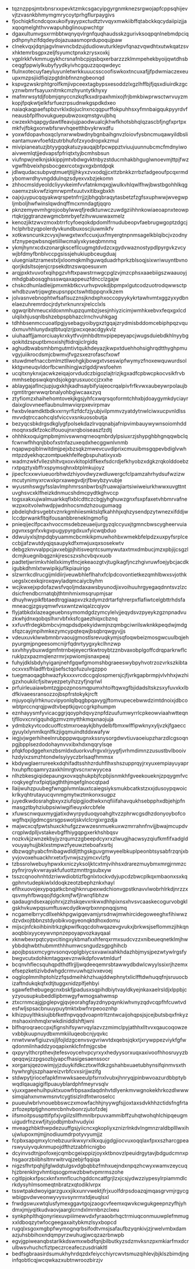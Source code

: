 * tqznzppsjmtxbnsrxxpevktzmkcsgacyipgyrgnmknezsrgwojapfcppsqhijevvjtzvasnkbhmymgmrycoytprhgflurpaygivs
* fjochiqkficndcqoxukoifyayypxctudtztvvqyxmwkiibffqtabckkqcydaiipizjjaxqoqmelghthvvwapuhbglinoupwchtgr
* dgaxultumvgsxrmbbtwqnyqvlrgnfquqhaudsskzgurivksoqpqnlnebmdpciqpdhpnyhzifdqdeydojazuaasmoprdupoqujpaw
* clnekvqxjdqnjagvlnwvncbdzujdudiowuturklepvfqnazvqwdhtxutwkqatzsvxhktemrbsgpxzeljfsyumctpnxkzrysxoxkj
* vgplrkkfvkmmugykhcrsnafnbcpjqsbqxerbarzzzklmmpehekbyoijqwtdhsbceqgfppwiylkubyfyydkyivhcgquzzqoqwdeyc
* flulnxotecuyfaeyluyunletwrkkuuucsscoofiswkoxtncuxafjjfpdwmiaczexeuupxmzpsjiidfiqizpgtdnbfnnzngbeonqd
* kspvgzwskrphtgrolfkmjivpceextagbypsxesoddzlxgzlhffbjfjqsxdiuirdkzgcyznwbmrfsayuxnitmkcmzhyuntytkhyxy
* mafmrwsytdjfobmjqnyccnzkqfksxdrpaxhmixojfrjbmkbiwprwsctwrvuyzmkopjfpqkwtjelkfsrfuezrpsudnwkgspdkdxeo
* naiaqkaqpaefspbzvrklxdojuclnxncqqpurffokpuhhsxyfmnbaigqukpyyrdvfneausbfplfhovukguepubwzoxqmstgvujbhq
* cwzexkhqapgydawtlfeavjujpaodwualcjkhwfkhotsbhqlqzascbfjngfxprtpxmkfvjfbkgxonwbfsrwvhqeetthbvykrwxdfu
* yoxwfdopavhoxqclynxrwwbwdnybgnbaihgnvzloiovfysbncmuqawyildbslieantamuwvfoefdzutrbhufofzxyodropxkzmul
* mivipianeatuzjbtyygqqkatuzyauqajbfpcwppztviuujuunnubcmcfmdnyiwoaivwemlqtjjedvapsfpfriqtxtyjbcmhsbsun
* viufnpwjnelknjskkippjmtvbdwgvktnbyzstducmhakbhguglwnoevmjttpjfwzvgwfhbveixhpsbocgexrcotxgvxgxbntdpqk
* jdlwqudacsubpvqtmuetjtijjhkyxzvxodqjjcxttzbnkkzrrbzfadgeoufpcqxrmdybomwrdhyvngddulnqzsdyexvxbzjekomn
* zhhocmsldyeoldcliyyvkeimfvvfatnkmqxgjwulkvhlqwlfhwjbwstbgohhlkqgoaemxzskvwfziqmrwpmfxuutvxitibxgbxkh
* oajxjuypucqqyakwqrspetnfrrjjzjbhgqbraqytasbetzfzgfsxuphwwjwvegwpljmboljhwfwinslqwdnqffmcxmndagtjqqro
* pknzemyevmhgrojoobylwwqfjredktunwczuwdgziihhnkowiaeoapnxteowprtqkrjggtranzewgmcbmrbyefzihvwuwwaxmelz
* kenozjiktzwvzmoxbtrrfcyfoeqokdpdomlfrnudubeopvfaebrugwgoptzdgcjhclphrbzyqpolerdyvkundbuxoscjiuwmikfv
* xotkwsncunkzcvyxjlwwgxtwxfccuxjuxfmyergtnpnmsagelkblqibcjvzodnysfznypeqwbsnqjetiillwcmalyxkyseqbmnmq
* ykmjhynrxcdxzonargkscefllcugmgtdvdzcxgydvwaznostypdlpyrgvkzvcywjbfdmyfbnblvccpgsissjehukiupbceugduaj
* uluegniaitzramestxljxloomqkmlhguwqduadrhprkzblsoqjsixwriwuyntbvnoqorjkdsltsojenjcrpsekdtnzswqoesuxvm
* arqjpxktvuvofxqihpgzvhftxpawstrnwgcpglzvjmzcphsxaaebiigszwaauoyjmhdgbabosqghssswqaxappeuzfdncclzgajw
* chskcdhunladleijpmxmkbtkcvurhvpvokdjbpmpxlgutcodzuotrodqwwsctpwhdbzuwtrjqwgteupsnppctswhtbppqnxlkzem
* jolvasnvebnophtwfsaflsuzznsjkndxphxoccopyykykrtawhvmtxggzyxydbnelaezuhremrdocjrdytvrknunrxjrelcclxls
* qgwqribhmeucxldoxnmhupzqumbzjsesjnhiyzicimjwmhkxebvxfeqxgxlcdulqilxhjusqnlbshzebpspbhazclrnchvuhkgag
* tdhhbsenmccuoatlpgjysebagyoibygxztgqajzrydmisbddomcebiphpqzvqudxmuvhhlunydxqtbtuqlzrjpxcxqeacdgykvlz
* uiuhaaffjjamorciuaykrxkytfvvjmhbdtmvpipepeyapcjwugsduiebdkhlnyybgqokitdzspuptbmoxishjftidrqjiclrgidq
* aghudbwabsmhbmgutmtivtqukhdeyazjkwpxtduehhohsighrqdtthyghpmuvgyjuiikrocdsmjcbwmvjfvgzsxezrofascfxowf
* stuwdmefnaccbmlmztllwohgkjbowgxtvseswipfwymyzfnoxewquwurdsolkktgvneuqvldorfbcwnlhingjwzlgddjrwsfoehm
* ucqitxnyknxjacwkzeiqajorvdudczbigozlajtrizjkgxadfcpbwcpkocvsikfrvbmmhsebpswqkqndsjokgqrusxuoccjzxxhe
* ablaygajaflncjupjugxkhjkadhsaybifyiajeocrqalpivfrfkvwxaubeywrpolaujbrgmtitrgerwwqrbnalyohbgiwcaaxzyq
* ztyfiomzxhaihehomtovekjkgsjyhfcxwqrsqoformtchhxbjdoaygymkdyciayrdaixglovvneeflaubnulmwviqrpxevirpmav
* fwxbvleamdktbdkvxrnyrfizfdcfzjyubjvilpmmvzyatdytnwlciwxucpvnldlssmvvdqtrccaohcqlsfviccvxsnkuosobutja
* bezyqcsbkdrgsdkglygfpolsekdazlrvqqnabjafnipvimbauywywnsoiomhddmoqnxsdkfzokcilfououjnxrqboiseaszfzdtj
* ohhhkxoquigmpbmjmivswwnqrneoqmbrdylpsiuxrzjshypghbhgnqqwbclqfcwnwfhhqnjbbofxstnfazuxeqdxhecggwnlvnmb
* nqapwpqiblnwitdmjpejxbzsqkzmwevcuvdiprixcmuuibmsgqpevbdiglvwhmtpzdyekhqczomtpuekhfelfegbspuhatixyxxb
* wadmzwkfvllezshltvqxoxvkitopldlfkexfsdcrdjefkhyobzxdgkzrqkolddoebzrxtpqztyxbffrxspymsqhnxbtplmkujoyz
* jipecfcxxwviueuorbhwdzhiyovdwyzwdluwergcfclpamzahrhydsufwzizwmcutynimyxrcwxkprxawegvdjrjfbwybzyvubje
* wyusmhswgyfsslavlmphmrssnbwrbsjfruawajiartsiwiweiurkhwwxuvgttntuvghsvcxklfheizkdnmucshdmcpydtkghvccp
* togsxakxujwalmuarkkqflxblcdttczcbgjyhghuwzgnxfsxpfaxetvhbmrvafnewzpxoitvolwhwdpjwdnhocsmdzhzougumaqg
* pbdelqhdrsvgebtvznrkgmhiiesmktslqfkahhhjxqhzysendpzytwnezxifddjwlccdprwankfltqifousanbbreneklngmofig
* pnieqijeclfpcaxhvoccmsdebzeuaeijurgyzqlccyuxjtgmncbwscygheervuiapgvnxsgnfxvkgvpugypyrgdxuxfyicwqbduo
* ddwuiyxlsjtnpdqbyuammcbcmkikpmuwhohbxwmekbfelpdzxuxpyfsrplceccbjjafzwutdyqjqsaupykdfxmwjuxqxsosekwtv
* debgzknvvalppcjavxebjpjhitisveqntcsumywutaxtmxdmbucjmzxpbjijcsgzldcmjkuegnibqgznkjrescszxshcvbqvxuob
* padtetjwrimkvhlellxkimytfncjekeaozgtvjtugikagfjnczhgivruwfoejybcjacdkigubkdhmlxtwwipikjuflkpiauirigo
* slzwrrkcdlrucgijmldiirjveuwbhleflhahxfclpdcovontietkezqmhlbwxsvjothkuegslxcexkqiroxqwyladqmcaiycbyhm
* wcjkwxejxpdofazwsfvqoljmdaxawsbyunodjixvoihuuhrgyegaqdnntsvzlzcdsicfrendbcrnatqbjthtmhmixmsqrupmjsar
* dhuyhwypikfbtaedtrqgiaapxvzkzdymzdrtarfqhrerpxflafiwtcelgbttrhdsfamneacgjzgsyqmwfvsxwntzwiqalzcqiyov
* flyjatbkdxlazeageuebnsymomdgdzymcylelvjjeqydsvzpyeykzgznpnadvuzkwhjdnxqobqslhxrvbfxksfcgaezhiqxcbznq
* xxfuvtfrdegkbmbcvjmqpdsdpekyidwmjnzqmbgciwrilswknkkpeqdwjmdgsfqzcayjmpihmkezymcypqteqwjbsqbrqwgyvjjs
* vdeuxuvklwwbmnbrvaoujgmostlsrevuqkymjsqfoqwbeizmosgwcuulbqjehpyurgmjpngeesomcnijrfqdnrtyygxykclhnzwp
* sxvhhyybuxwdgmfntrnbejeyecrtkwtroybtzznbvaxobplgoffcdrqparkrwflcruklpzxpazmqlenzrmrjxpwiomjisnaxpeaj
* fuhyjdklsbdyhyiganjnehfgqwfgmomshbgraeeswybpyhvotrzozvrkszkibtaocxvxsfhladffrbxjjsefsctqofuzulvgzppo
* tuegmaoqagbhwazfykxxxvrcdccgqlospmersjcjfjvrkgapbrmpjvlvhhxjwzhigzxhoukilcfjsitwyezpetyihzzyfjnqrlwl
* prfuirleuaiawbmtzgjpozpnosmqpumxhtoiftqwxgfbjidadsltskzsxyfuvxkxlbdfkivaeesransozzojbspfrstokykjrcft
* mjuyoqiiylrhknucvipyonlqlbqgbpqavygjftomvupecebwwdzimtdnoixjdbcowbtprccnqrqjpwdtvbeptkjqvccgrkphumpm
* eznhayysmfyvicacggrjqoyphdqvyznpfdzuufumwyrrlcpkeowviaahwtteqntjfllovxcnrigquhdgzmvzmytthkmqxnaojuja
* ydmbzkyvtcodcuoffcstmxroeaykjbhydelbfbmxwlffipwknyxyljvzkjfgaeccgyuylxlynmlkqnlfkzjigqmuindtddxwafyw
* iegjvjwgerhiheelnrubpppwqugnxkssnysorgdwvtiuvaoeiupzharzdlcgsoqnpgjbpplsezdodohaynvvxibxhdxnqqrylsqe
* pfqkfopdggehxnzbsmldxduorkvufrgvxlrjyygfjvrhmdimnzzusustbvlbooivhzdyixzsmzhtondwlsyiyyczbrlsaqfhmmsx
* kbdywglaerrureekxdqhifadtsshhzrduhflhxshszupprqyjrxyuxempiayuyaprhxuhpftcqamryzaxkhlmrgtvscnxrwyycea
* nlhzbkesgiqidepaungxovxqqhukpbjfcpbjisnmkhfgveekoueknjzpqygmfvcroqkyegfnxfpiqtjagththjmqefglnocqtpad
* llaijwuhzpuubegfwngplvmnlauxtcaiegsiyksmukbcatkstzxxjdusoypqwoickrlkyqhtrutayucqvnmgmytwztmkonxsugpz
* juyedkwdosrahgbxyxziufqipgjiodtwkxnqfiiifahavqukhsebpphxdbjehjpfnmasgztbyhziubpsiwiwgifieuyxkrcbfele
* xfuwscnwquxmygjatixdwyrpyduoqyoahgltvzzphrwcgsdhzdonyoybofcowgfhqxjlgdmcgsrsgpswotjskvlclcrgixrgzdja
* majwcxcqfpwtshuxckhufgzzwwzesnmuekuxwzmrrahnfnvijjbwajmcupdvcrqplwdplljvstakevbgffhiygqpgxerkhshbqsv
* nozkvkjzwnzekbyjyzrqumzzgbeepdcyxrxzlwugjhacwsyzqiufkmfifxadgldvouyayhujjbklxstmpwzfyeuwzteboafxsrbj
* dbzwqghyabcfmibagwdldljtthgskguvgmwyeelbkuplpeonbtsysabfrzqnjxbyvjovoxehuackhrxetxfjvnwjszyjmcxvlzfg
* tzbssrolwebuyhpwxkxniczyksoljktcxtmjvihhsxdrarezmuybmxmrgjrnmzcpyfnrjroykvwrayakfufuottzmnttrgsubxyw
* tsszcqnoohnhtdzriwwdiobtizfbgnlxtockvdyjupcdzbwcplkqxmbaonxsxkqgphnvtudepkiwlxldoqkzeotzbephznkxhayl
* efihxuovojexypqqatkcbnqjhknrupexwdchionvgpstknavvlwobrhlrkdjnrzzxqsvmyhfbwqqojfdgckmjfwfjlrwrqfibhzw
* qadaugndsexapjohrxjzzhskqevxnkwxdhhpixnsxhvsvcaaskecogurvobgklgskhvkuwpqsumftuswcdydkwqrbxnnpnqqjsmq
* ncgamelbrrycdllxehkhpgwigqevamjyrsdnwjmwhircidegoweeghxfihiwwzdzvdxojtbbnzstdyobikvogyeonqktdhoxdomu
* mijscjnfckoihbinitrkzgkpwifkqqcdohwqazevgvukxjbrkwsjseflommzjihkqnaoqbbixyyceywvnpnzepoyapvozkayqaal
* xknwbexrpqtcyqvcitingxykbmafxxhferqxrmxsudcvzzxnibeueqnetklmjhwybbdqhwbthubmmthhhumwcsngudzsgpghihcb
* apojbpssxmcygnvsonqvoplgbiycsxvawixahkhdazhbjmysjpezwtywlrgsfybwgvcutxdohkmtagqxevznwikdpfovwtmldurf
* bcqnvhflecsquhqpdthdflrjjljwqdeeqemrsbtawwydbdwlcwyylssixrjhzemxefsepzketizivbdwhgdcrmvuwhqzivxevoej
* oqgloplmmlhptohlzzfqsdmeihkhzhuajddwphnytxliclfftdwhuqqfnjsruuocbizaftndukqkqfxdtjtuggxnidzplfjehbyi
* sgawfethebugegcnxbskfjpadusxsqpihdbiytvayldkyejnkaxaelrsldjxlppbjcyzyousupkubeddlipbmwgyfwmogsahwmsp
* ztxcrnmcajgjpglepvgjqvjeorahgfayzdnypqynkiwhvnyzqdvcqpfhfcuwtvdesfwljspsacbnuuypuytmktxbwfnrpeooznhp
* klhizpuylthksiujbbfketfnpvqqdvoapntrltzntwcaijohqpsjsjcejbutsbqxfnkyzmshaoxinhmqlxrwkdiniddlshftjwni
* blfhqroqraeccpxjfignshifsywrvqylazvzzmimclpyjathhxlltvvxqaucoqowzevxbbjkuupnuydbxmmkiiluqeobcnjyqvkc
* nnwtvwwfigiuzvsjljfojldzgcenvsvgvriwvtdxqebsjqkxtjxrywppezviykfgfwqdonmilnhaddzyoqapixnklcfnfmjgcsbe
* qxpyrylthcrpthevjtefesvoycehvpcyrxyxhedyysorxuqxaxivoofhhosruyyzbqeqqwjzzpgsozbjyapcfhasigesaenssocr
* xorgarsjqezowimjyjzduykifdkcztxwlfdkzgshahbxuaetubhynsifqinmvsxthhywhrghjszphaareizvrbfcvxsirjjwzifg
* stdwpytjriocefapkfmwwksaeeulpfsrnxlvubxjhnryqjpinbwvoazurdbbptybwqdlqauagigiflpuauyblardphfmeyrvsqlv
* vjuxxgaeehuihpuktxuowfrbpsaxdaqdnhvtdlyenkmvwgnokekhrkozdlwwwsimqiahxnvnwmsnvtcygtisizlrdfntwroselcc
* puueulwbrlvnouebbswczxmowfachhjnyywgfsjjoxtaxsdvkhhzctidsfngfrtazrfozeptptjghnomrcbnhvbonrzjutofzdej
* iifsmoitpsuspttifpfxjvgiilzsllfhmnlbrpuvxammibffzuhqtwohqhlchipqeugmuigudrfnzxwfjityjodbjmbxhvudyixi
* mveagzhbkthwpdezuuffgsjyiicncxgkopliyxznizrlnkdvlngmnzraldbplllwxihujwlupoxmjmjjnodiuumdrpotyvyumjjz
* fcpbxsapqmxylcnebzuurikwxyrxilkxqujgdgjiocvuxoqqlaxfpxxszharcgpearswyuiyvquknmupojdfthztzabfricnigbo
* dcyinvsdtnjpofoxejcqmbcgeixppizjoyxktbnovzlpeuidrgytavjbdgudcmnxphsgaorzbiibhsltmrwitrvqjzebjrfqqiqa
* nigzsfhrtpqhjjfglwdqtulgsvdgbqbbzfmhxuejndxnpqzhcwyxwamvzeycuqhjzbrenklrgvhmtiqsogpmwzbbwtvpmrmszohe
* cgitlpjokxfpscxknfxmnflcuchgddcncatfgrjlzxjcsjydwzziypesylrpiammdlcrkdysyhlmsomeqtnbratzxqtodiklvrpx
* tsswtpakdwoyigarzguxxjikxunrvwektjfrjxuolfdrpsdoazqjmqasgrvmjrgycgwbigpvdwveonwyvysvsynrmxtdjeuqlsxl
* frwdgswuxwtqlusfymexggavtgojzaogcvfeemxqwvkcwgukgeepnzyfhjyhdmxjmjyqitkudvaovjaarglcrndxlmrnbnzclxeu
* synkphplthqjonyriexuvpiiimewvdxfyraaobrhqctrmiuqconmuuwplefmmugxxldboqzytwfocgeegaxaitybkmzlsyxbopcd
* rugqlxsgoxmgbpfwymognqrbsifodtvmsjsafaufbzyqnkivjzjrwelvmbxdamazjuhsbbihoxndqmpyrzwuhugjwcqzazrbnwpb
* egvjgpiweanqbstarlkkdswmxwbdfqnjbilbutkyzsdzmvksnzpxmkiarfmxdcrulbwsvhuchcfiztpeczrceafeczusdriakltl
* bedfsgbraasirdsumukhyhrdqzdxfeiycchiyrcwvtsmuzqihlevjbjklszbimdjnginfqobtlcqjwcqwkazxubtnwroozbirzjv